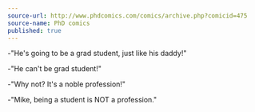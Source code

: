 ```yaml
---
source-url: http://www.phdcomics.com/comics/archive.php?comicid=475
source-name: PhD comics
published: true
---
```


<p>-"He's going to be a grad student, just like his daddy!"</p>

<p>-"He can't be grad student!"</p>

<p>-"Why not? It's a noble profession!"</p>

<p>-"Mike, being a student is NOT a profession."</p>



